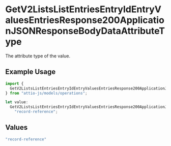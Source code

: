 # GetV2ListsListEntriesEntryIdEntryValuesEntriesResponse200ApplicationJSONResponseBodyDataAttributeType

The attribute type of the value.

## Example Usage

```typescript
import {
  GetV2ListsListEntriesEntryIdEntryValuesEntriesResponse200ApplicationJSONResponseBodyDataAttributeType,
} from "attio-js/models/operations";

let value:
  GetV2ListsListEntriesEntryIdEntryValuesEntriesResponse200ApplicationJSONResponseBodyDataAttributeType =
    "record-reference";
```

## Values

```typescript
"record-reference"
```